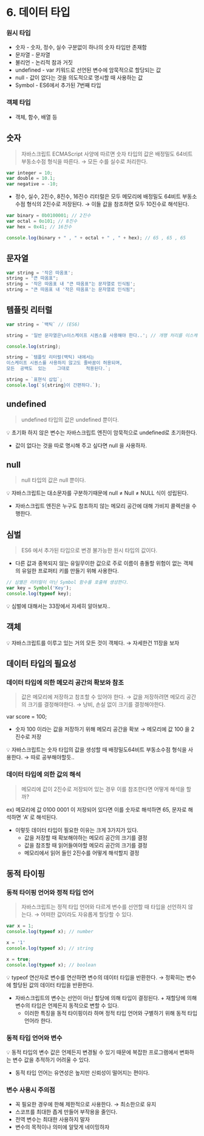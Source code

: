 # 6. 데이터 타입

### 원시 타입

- 숫자 - 숫자, 정수, 실수 구분없이 하나의 숫자 타입만 존재함
- 문자열 - 문자열
- 불리언 - 논리적 참과 거짓
- undefined - var 키워드로 선언된 변수에 암묵적으로 할당되는 값
- null - 값이 없다는 것을 의도적으로 명시할 때 사용하는 값
- Symbol - ES6에서 추가된 7번째 타입

### 객체 타입

- 객체, 함수, 배열 등

## 숫자

> 자바스크립트 ECMAScript 사양에 따르면 숫자 타입의 값은 배정밀도 64비트 부동소수점 형식을 따른다. → 모든 수를 실수로 처리한다.
> 

```jsx
var integer = 10;
var double = 10.1;
var negative = -10;
```

- 정수, 실수, 2진수, 8진수, 16진수 리터럴은 모두 메모리에 배정밀도 64비트 부동소수점 형식의 2진수로 저장된다. → 이들 값을 참조하면 모두 10진수로 해석된다.

```jsx
var binary = 0b0100001; // 2진수
var octal = 0o101; // 8진수
var hex = 0x41; // 16진수

console.log(binary + " , " + octal + " , " + hex); // 65 , 65 , 65
```

## 문자열

```jsx
var string = '작은 따옴표';
string = "큰 따옴표";
string = '작은 따옴표 내 "큰 따옴표"는 문자열로 인식됨';
string = "큰 따옴표 내 '작은 따옴표'는 문자열로 인식됨";
```

## 템플릿 리터럴

```jsx
var string = `백틱` // (ES6)

string = '일반 문자열은\n이스케이프 시퀀스를 사용해야 한다..'; // 개행 처리를 이스케이프 시퀀스를 사용해야한다.

console.log(string);

string = `템플릿 리터럴(백틱) 내에서는
이스케이프 시퀀스를 사용하지 않고도 줄바꿈이 허용되며,
모든	공백도  있는    그대로      적용된다.`;

string = `표현식 삽입`;
console.log(`${string}이 간편하다.`);
```

## undefined

> undefined 타입의 값은 undefined 뿐이다.
> 

<aside>
💡 초기화 하지 않은 변수는 자바스크립트 엔진이 암묵적으로 undefined로 초기화한다.

</aside>

- 값이 없다는 것을 따로 명시해 주고 싶다면 null 을 사용하자.

## null

> null 타입의 값은 null 뿐이다.
> 

<aside>
💡 자바스크립트는 대소문자를 구분하기때문에 null ≠ Null ≠ NULL 식이 성립된다.

</aside>

- 자바스크립트 엔진은 누구도 참조하지 않는 메모리 공간에 대해 가비지 콜렉션을 수행한다.

## 심벌

> ES6 에서 추가된 타입으로 변경 불가능한 원시 타입의 값이다.
> 
- 다른 값과 중복되지 않는 유일무이한 값으로 주로 이름이 충돌할 위험이 없는 객체의 유일한 프로퍼티 키를 만들기 위해 사용한다.

```jsx
// 심별은 리터럴이 아닌 Symbol 함수를 호출해 생성한다.
var key = Symbol('Key');
console.log(typeof key);
```

<aside>
💡 심벌에 대해서는 33장에서 자세히 알아보자..

</aside>

## 객체

<aside>
💡 자바스크립트를 이루고 있는 거의 모든 것이 객체다. → 자세한건 11장을 보자

</aside>

## 데이터 타입의 필요성

### 데이터 타입에 의한 메모리 공간의 확보와 참조

> 값은 메모리에 저장하고 참조할 수 있어야 한다. → 값을 저장하려면 메모리 공간의 크기를 결정해야한다. → 낭비, 손실 없이 크기를 결정해야한다.
> 

 var score = 100;

- 숫자 100 이라는 값을 저장하기 위해 메모리 공간을 확보 → 메모리에 값 100 을 2진수로 저장

<aside>
💡 자바스크립트는 숫자 타입의 값을 생성할 때 배정밀도64비트 부동소수점 형식을 사용한다. → 따로 공부해야할듯..

</aside>

### 데이터 타입에 의한 값의 해석

> 메모리에 값이 2진수로 저장되어 있는 경우 이를 참조한다면 어떻게 해석을 할까?
> 

ex) 메모리에 값 0100 0001 이 저장되어 있다면 이를 숫자로 해석하면 65, 문자로 해석하면 ‘A’ 로 해석된다.

- 이렇듯 데이터 타입이 필요한 이유는 크게 3가지가 있다.
    - 값을 저장할 때 확보해야하는 메모리 공간의 크기를 결정
    - 값을 참조할 때 읽어들여야할 메모리 공간의 크기를 결정
    - 메모리에서 읽어 들인 2진수를 어떻게 해석할지 결정

## 동적 타이핑

### 동적 타이핑 언어와 정적 타입 언어

> 자바스크립트는 정적 타입 언어와 다르게 변수를 선언할 때 타입을 선언하지 않는다. → 어떠한 값이라도 자유롭게 할당할 수 있다.
> 

```jsx
var x = 1;
console.log(typeof x); // number

x = '1'
console.log(typeof x); // string

x = true;
console.log(typeof x); // boolean
```

<aside>
💡 typeof 연산자로 변수를 연산하면 변수의 데이터 타입을 반환한다. → 정확히는 변수에 할당된 값의 데이터 타입을 반환한다.

</aside>

- 자바스크립트의 변수는 선언이 아닌 할당에 의해 타입이 결정된다. + 재할당에 의해 변수의 타입은 언제든지 동적으로 변할 수 있다.
    - 이러한 특징을 동적 타이핑이라 하며 정적 타입 언어와 구별하기 위해 동적 타입 언어라 한다.

### 동적 타입 언어와 변수

<aside>
💡 동적 타입의 변수 값은 언제든지 변경될 수 있기 때문에 복잡한 프로그램에서 변화하는 변수 값을 추적하기 어려울 수 있다.

</aside>

- 동적 타입 언어는 유연성은 높지만 신뢰성이 떨어지는 편이다.

### 변수 사용시 주의점

- 꼭 필요한 경우에 한해 제한적으로 사용한다. → 최소한으로 유지
- 스코프를 최대한 좁게 만들어 부작용을 줄인다.
- 전역 변수는 최대한 사용하지 말자
- 변수의 목적이나 의미에 알맞게 네이밍하자